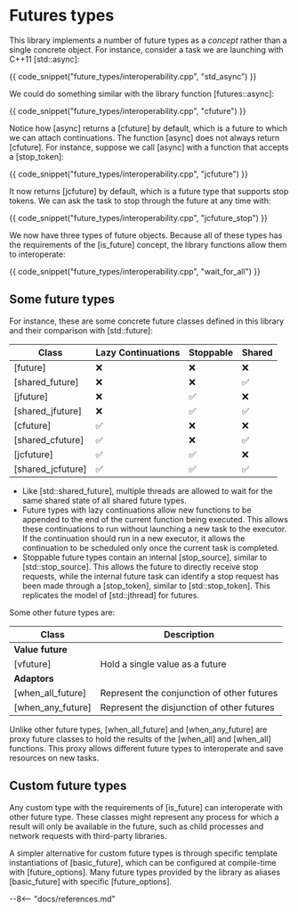 # Futures types

This library implements a number of future types as a *concept* rather than a single concrete object.
For instance, consider a task we are launching with C++11 [std::async]:

{{ code_snippet("future_types/interoperability.cpp", "std_async") }}

We could do something similar with the library function [futures::async]:

{{ code_snippet("future_types/interoperability.cpp", "cfuture") }}

Notice how [async] returns a [cfuture] by default, which is a future to which we can attach continuations. 
The function [async] does not always return [cfuture]. For instance, suppose we call [async] with a 
function that accepts a [stop_token]:

{{ code_snippet("future_types/interoperability.cpp", "jcfuture") }}

It now returns [jcfuture] by default, which is a future type that supports stop tokens. 
We can ask the task to stop through the future at any time with:

{{ code_snippet("future_types/interoperability.cpp", "jcfuture_stop") }}

We now have three types of future objects. Because all of these types has the requirements of the [is_future] concept,
the library functions allow them to interoperate:

{{ code_snippet("future_types/interoperability.cpp", "wait_for_all") }}

## Some future types

For instance, these are some concrete future classes defined in this library and their comparison with [std::future]:

| Class             | Lazy Continuations | Stoppable | Shared |
|-------------------|--------------------|-----------|--------|
| [future]          | ❌                  | ❌         | ❌     |
| [shared_future]   | ❌                  | ❌         | ✅     |
| [jfuture]         | ❌                  | ✅         | ❌     |
| [shared_jfuture]  | ❌                  | ✅         | ✅     |
| [cfuture]         | ✅                  | ❌         | ❌     |
| [shared_cfuture]  | ✅                  | ❌         | ✅     |
| [jcfuture]        | ✅                  | ✅         | ❌     |
| [shared_jcfuture] | ✅                  | ✅         | ✅     |

- Like [std::shared_future], multiple threads are allowed to wait for the same shared state of all shared future types.
- Future types with lazy continuations allow new functions to be appended to the end of the current function being executed. This allows these continuations to run without launching a new task to the executor. If the continuation should run in a new executor, it allows the continuation to be scheduled only once the current task is completed.
- Stoppable future types contain an internal [stop_source], similar to [std::stop_source]. This allows the future to directly receive stop requests, while the internal future task can identify a stop request has been made through a [stop_token], similar to [std::stop_token]. This replicates the model of [std::jthread] for futures.

Some other future types are:

| Class             | Description                                   |
| ----------------- |-----------------------------------------------|
| **Value future**  |                                               | 
| [vfuture]         | Hold a single value as a future               |
| **Adaptors**      |                                               | 
| [when_all_future] | Represent the conjunction of other futures    | 
| [when_any_future] | Represent the disjunction of other futures    | 

Unlike other future types, [when_all_future] and [when_any_future] are proxy future classes to hold the results of the [when_all] and [when_all] functions. This proxy allows different future types to interoperate and save resources on new tasks.

## Custom future types

Any custom type with the requirements of [is_future] can interoperate with other future type. These classes might represent any process for which a result will only be available in the future, such as child processes and network requests with third-party libraries.

A simpler alternative for custom future types is through specific template instantiations of [basic_future], which can be configured at compile-time with [future_options]. Many future types provided by the library as aliases [basic_future] with specific [future_options].

--8<-- "docs/references.md"
